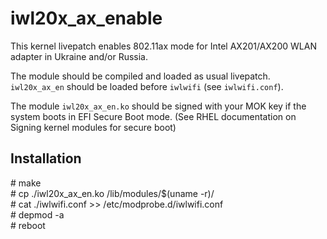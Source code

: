# iwl20x_ax_enable
This kernel livepatch enables 802.11ax mode for Intel AX201/AX200 WLAN adapter in Ukraine and/or Russia.

The module should be compiled and loaded as usual livepatch. `iwl20x_ax_en` should be loaded before `iwlwifi` (see `iwlwifi.conf`).

The module `iwl20x_ax_en.ko` should be signed with your MOK key if the system boots in EFI Secure Boot mode. (See RHEL documentation on Signing kernel modules for secure boot)


## Installation
\# make  
\# cp ./iwl20x_ax_en.ko /lib/modules/$(uname -r)/  
\# cat ./iwlwifi.conf >> /etc/modprobe.d/iwlwifi.conf  
\# depmod -a  
\# reboot
